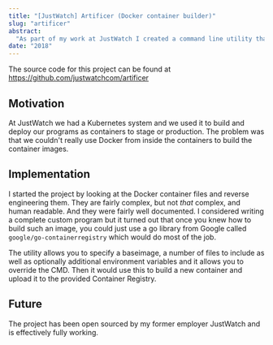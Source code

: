 ```yaml
---
title: "[JustWatch] Artificer (Docker container builder)"
slug: "artificer"
abstract:
  "As part of my work at JustWatch I created a command line utility that builds Docker containers without requiring access to the docker demon."
date: "2018"
---
```


The source code for this project can be found at  
<https://github.com/justwatchcom/artificer>

## Motivation

At JustWatch we had a Kubernetes system and we used it to build and deploy our programs as containers to stage or
production. The problem was that we couldn't really use Docker from inside the containers to build the container images.

## Implementation

I started the project by looking at the Docker container files and reverse engineering them. They are fairly complex,
but not *that* complex, and human readable. And they were fairly well documented. I considered writing a complete custom
program but it turned out that once you knew how to build such an image, you could just use a go library from Google
called `google/go-containerregistry` which would do most of the job.

The utility allows you to specify a baseimage, a number of files to include as well as optionally additional environment
variables and it allows you to override the CMD. Then it would use this to build a new container and upload it to the
provided Container Registry.

## Future

The project has been open sourced by my former employer JustWatch and is effectively fully working.
